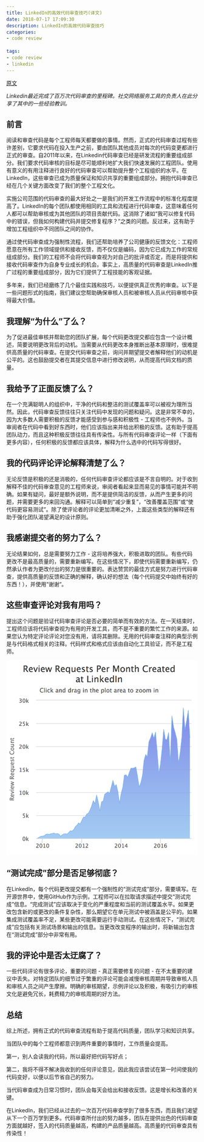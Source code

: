 ```yaml
---
title: LinkedIn的高效代码审查技巧(译文)
date: 2018-07-17 17:09:30
description: LinkedIn的高效代码审查技巧
categories:
- code review

tags:
- code review
- linkedin
---
```


[原文](https://thenewstack.io/linkedin-code-review/)

*Linkedin最近完成了百万次代码审查的里程碑。社交网络服务工具的​​负责人在此分享了其中的一些经验教训。*

## 前言

阅读和审查代码是每个工程师每天都要做的事情。然而，正式的代码审查过程有些许差别，它要求代码在投入生产之前，要由团队其他成员对每次的代码变更都进行正式的审查。自2011年以来，在Linkedin代码审查已经是研发流程的重要组成部分。我们要求代码审核的目标是尽可能顺利地扩大我们快速发展的工程团队。使用有意义的有用注释进行良好的代码审查可以帮助提升整个工程组织的水平。在LinkedIn，这些审查已成为质量保证和知识共享的重要组成部分。拥抱代码审查已经在几个关键方面改变了我们的整个工程文化。

实施公司范围的代码审查的最大好处之一是我们的开发工作流程中的标准化程度提高了。LinkedIn的每个团队都使用相同的工具和流程进行代码审查，这意味着任何人都可以帮助审核或为其他团队的项目贡献代码。这消除了诸如“我可以修复代码中的错误，但我如何构建代码并提交修复程序？”之类的问题。反过来，这有助于增加工程组织中不同团队之间的协作。

通过使代码审查成为强制性流程，我们还帮助培养了公司健康的反馈文化：工程师愿意在所有工作领域提供和接收反馈，而不仅仅是编码，因为它已成为工作的常规组成部分。我们的工程师不会将代码审查视为对自己的批评或否定，而是将提供和接收代码审查作为自身专业成长的机会。事实上，高质量的代码审查是LinkedIn推广过程的重要组成部分，因为它们提供了工程技能的客观证据。

多年来，我们已经磨练了几个最佳实践和技巧，以便提供真正优秀的审查。以下是一些问题形式的指南，我们建议您帮助确保审核人员和被审核人员从代码审核中获得最大价值。

## 我理解“为什么”了么？

为了促进最佳审核并帮助您的团队扩展，每个代码更改提交都应包含一个设计概述，简要说明更改背后的动机。当需要从代码更改本身推断出基本原理时，很难提供高质量的代码审查。在提交代码审查之前，询问并期望提交者解释他们的动机是公平的。这也鼓励提交者在其提交信息中进行修改说明，从而提高代码文档的质量。

## 我给予了正面反馈了么？

在一个充满聪明人的组织中，干净的代码和整洁的测试覆盖率可以被视为理所当然。因此，代码审查反馈往往只关注代码中发现的问题和疑问。这是非常不幸的，因为大多数人需要积极的反馈才能感受到参与感和积极性 - 工程师也不例外。当审阅者在代码中看到好东西时，他们应该指出来并给出积极的反馈。这有助于提高团队动力，而且这种积极反馈往往具有传染性。与所有代码审查评论一样（下面有更多内容），任何积极的反馈都应该具体，解释为什么选中的代码写得很好。

## 我的代码评论评论解释清楚了么？

无论反馈是积极的还是消极的，任何代码审查评论都应该是不言自明的。对于收到解释不佳的代码审查意见的工程师来说，审阅者看起来显而易见的事情可能并不明确。如果有疑问，最好是额外说明，而不是提供简洁的反馈，从而产生更多的问题，并需要更多的来回沟通。解释可以简单到“减少重复”，“改善覆盖范围”或“使代码更容易测试”。除了使评论者的评论更加清晰之外，上面这些类型的解释还有助于强化团队渴望满足的设计原则。

## 我感谢提交者的努力了么？

无论结果如何，总是需要努力工作 - 这将培养强大，积极进取的团队。有些代码更改不是最高质量的，需要重新编写。在这些情况下，即使代码需要重新编写，仍然承认作者为更改付出的努力是很重要的。表达赞赏的最佳方式是努力进行代码审查，提供高质量的反馈和正确的解释，确认好的想法（每个代码提交中始终有好的东西！），并使用“谢谢“。

## 这些审查评论对我有用吗？

提出这个问题是验证代码审查评论是否必要的简单而有效的方法。在一天结束时，工程师应该将代码审查视为有用的开发工具，而不是不重要的繁忙工作的来源。如果您认为特定评论评论对您没有用，请将其删除。无用的代码审查注释的典型示例是与代码格式相关的注释。代码样式和格式应该由自动化工具验证，而不是工程师。

![codereview](code-review-linkedin/codereviews.png)

## “测试完成”部分是否足够彻底？

在LinkedIn，每个代码更改提交都有一个强制性的“测试完成”部分，需要填写。在开源世界中，使用GitHub作为示例，工程师可以在拉取请求描述中提交“测试完成”信息。“完成测试”应该取决于变化的严重程度和当前的测试覆盖水平。如果更改包含新的或更改的条件复杂性，那么期望它在单元测试中被涵盖是公平的。如果集成测试覆盖率不足，某些更改可能需要运行手动测试。在这些情况下，“测试完成”应包括有关测试场景和输出的信息。当更改改变程序的输出时，将新输出包含在“测试完成”部分中非常有用。

## 我的评论中是否太迂腐了？

一些代码评论有很多评论，重要的问题 - 真正需要修复的问题 - 在不太重要的建议中丢失。对特定团队的细节过于繁重的评论可能会减慢审核周期并导致审核人员和审核人员之间产生摩擦。明确的审核期望，示例评论以及积极，有吸引力的审核文化是避免冗长，耗费精力的审核周期的好方法。

## 总结

综上所述，拥有正式的代码审查流程有助于提高代码质量，团队学习和知识共享。

当团队中的每个工程师都意识到两件重要的事情时，工作质量会提高。

第一，别人会读我的代码，所以最好把代码写好点；

第二，我将不得不解决我收到的任何评论意见，因此我应该尝试在第一时间使我的代码变好，以便以后节省自己的努力。

当代码审查成为日常习惯时，团队会每天会给出和接收反馈。这是增长和改善的关键。

在LinkedIn，我们已经从过去的一次百万代码审查学到了很多东西，而且我们渴望从下一个百万学到更多。代码审查所付出的努力越多，团队在提供出色的代码审查方面就越好，签入的代码质量越高，构建的产品质量越高。高质量的代码审查具有传染性！